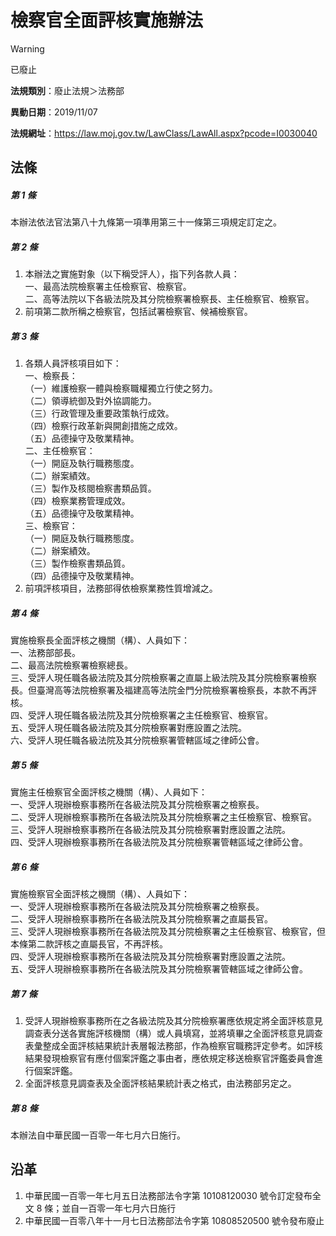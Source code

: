 # 檢察官全面評核實施辦法


> [!WARNING]
> 已廢止


**法規類別**：廢止法規＞法務部

**異動日期**：2019/11/07  

**法規網址**：https://law.moj.gov.tw/LawClass/LawAll.aspx?pcode=I0030040



## 法條
##### 第 1 條
本辦法依法官法第八十九條第一項準用第三十一條第三項規定訂定之。

##### 第 2 條
1. 本辦法之實施對象（以下稱受評人），指下列各款人員：  
一、最高法院檢察署主任檢察官、檢察官。  
二、高等法院以下各級法院及其分院檢察署檢察長、主任檢察官、檢察官。
1. 前項第二款所稱之檢察官，包括試署檢察官、候補檢察官。

##### 第 3 條
1. 各類人員評核項目如下：  
一、檢察長：  
（一）維護檢察一體與檢察職權獨立行使之努力。  
（二）領導統御及對外協調能力。  
（三）行政管理及重要政策執行成效。  
（四）檢察行政革新與開創措施之成效。  
（五）品德操守及敬業精神。  
二、主任檢察官：  
（一）開庭及執行職務態度。  
（二）辦案績效。  
（三）製作及核閱檢察書類品質。  
（四）檢察業務管理成效。  
（五）品德操守及敬業精神。  
三、檢察官：  
（一）開庭及執行職務態度。  
（二）辦案績效。  
（三）製作檢察書類品質。  
（四）品德操守及敬業精神。
1. 前項評核項目，法務部得依檢察業務性質增減之。

##### 第 4 條
實施檢察長全面評核之機關（構）、人員如下：  
一、法務部部長。  
二、最高法院檢察署檢察總長。  
三、受評人現任職各級法院及其分院檢察署之直屬上級法院及其分院檢察署檢察長。但臺灣高等法院檢察署及福建高等法院金門分院檢察署檢察長，本款不再評核。  
四、受評人現任職各級法院及其分院檢察署之主任檢察官、檢察官。  
五、受評人現任職各級法院及其分院檢察署對應設置之法院。  
六、受評人現任職各級法院及其分院檢察署管轄區域之律師公會。

##### 第 5 條
實施主任檢察官全面評核之機關（構）、人員如下：  
一、受評人現辦檢察事務所在各級法院及其分院檢察署之檢察長。  
二、受評人現辦檢察事務所在各級法院及其分院檢察署之主任檢察官、檢察官。  
三、受評人現辦檢察事務所在各級法院及其分院檢察署對應設置之法院。  
四、受評人現辦檢察事務所在各級法院及其分院檢察署管轄區域之律師公會。

##### 第 6 條
實施檢察官全面評核之機關（構）、人員如下：  
一、受評人現辦檢察事務所在各級法院及其分院檢察署之檢察長。  
二、受評人現辦檢察事務所在各級法院及其分院檢察署之直屬長官。  
三、受評人現辦檢察事務所在各級法院及其分院檢察署之主任檢察官、檢察官，但本條第二款評核之直屬長官，不再評核。  
四、受評人現辦檢察事務所在各級法院及其分院檢察署對應設置之法院。  
五、受評人現辦檢察事務所在各級法院及其分院檢察署管轄區域之律師公會。

##### 第 7 條
1. 受評人現辦檢察事務所在之各級法院及其分院檢察署應依規定將全面評核意見調查表分送各實施評核機關（構）或人員填寫，並將填畢之全面評核意見調查表彙整成全面評核結果統計表層報法務部，作為檢察官職務評定參考。如評核結果發現檢察官有應付個案評鑑之事由者，應依規定移送檢察官評鑑委員會進行個案評鑑。
1. 全面評核意見調查表及全面評核結果統計表之格式，由法務部另定之。

##### 第 8 條
本辦法自中華民國一百零一年七月六日施行。

## 沿革
1. 中華民國一百零一年七月五日法務部法令字第 10108120030  號令訂定發布全文 8  條；並自一百零一年七月六日施行
1. 中華民國一百零八年十一月七日法務部法令字第 10808520500  號令發布廢止
